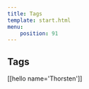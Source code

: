 ```yaml
---
title: Tags
template: start.html
menu: 
    position: 91
---
```


## Tags

[[hello name='Thorsten']]
